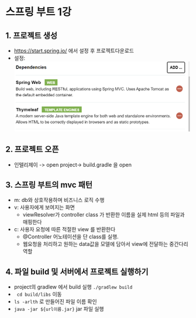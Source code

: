 
# 스프링 부트 1강

## 1. 프로젝트 생성

 - https://start.spring.io/ 에서 설정 후 프로젝트다운로드
 - 설정:
  ![image](./화면%20캡처%202024-09-01%20184357.png)


## 2. 프로젝트 오픈

 - 인텔리제이 -> open project-> build.gradle 을 open

## 3. 스프링 부트의 mvc 패턴

 - m: db와 상호작용하며 비즈니스 로직 수행 
 - v: 사용자에게 보여지는 화면
   - viewResolver가 controller class 가 반환한 이름을 실제 html 등의 파일과 매핑한다 
 - c: 사용자 요청에 따른 적절한 view 를 반환한다
   - @Controller 어노테이션을 단 class를 실행.
   - 웹요청을 처리하고 원하는 data값을 모델에 담아서 view에 전달하는 중간다리 역할 

## 4. 파일 build 및 서버에서 프로젝트 실행하기

 - project의 gradlew 에서 build 실행 ```./gradlew build```
 - ``` cd build/libs```  이동 
 - ```ls -arlth``` 로 만들어진 파일 이름 확인 
 - ```java -jar ${url이름.jar}``` jar 파일 실행 